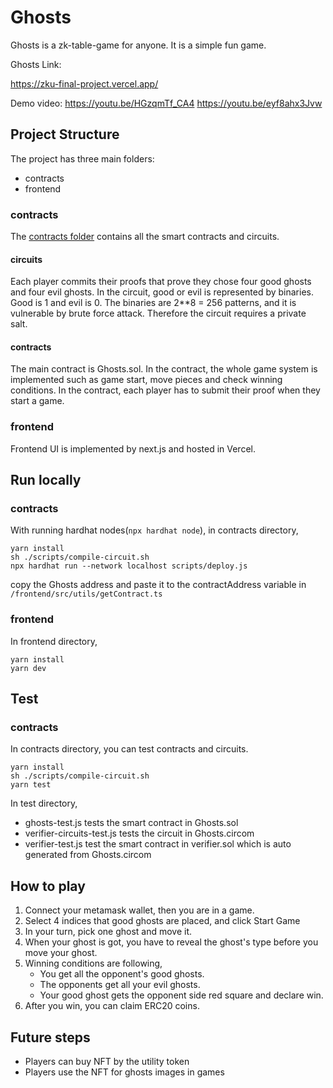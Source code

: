 # Ghosts

Ghosts is a zk-table-game for anyone. It is a simple fun game.

Ghosts Link:

https://zku-final-project.vercel.app/

Demo video:
https://youtu.be/HGzqmTf_CA4
https://youtu.be/eyf8ahx3Jvw

## Project Structure

The project has three main folders:

- contracts
- frontend

### contracts

The [contracts folder](/contracts/) contains all the smart contracts and circuits.

#### circuits

Each player commits their proofs that prove they chose four good ghosts and four evil ghosts.
In the circuit, good or evil is represented by binaries. Good is 1 and evil is 0.
The binaries are 2\*\*8 = 256 patterns, and it is vulnerable by brute force attack. Therefore the circuit requires a private salt.

#### contracts

The main contract is Ghosts.sol. In the contract, the whole game system is implemented such as game start, move pieces and check winning conditions.
In the contract, each player has to submit their proof when they start a game.

### frontend

Frontend UI is implemented by next.js and hosted in Vercel.

## Run locally

### contracts

With running hardhat nodes(`npx hardhat node`), in contracts directory,

```
yarn install
sh ./scripts/compile-circuit.sh
npx hardhat run --network localhost scripts/deploy.js
```

copy the Ghosts address and paste it to the contractAddress variable in `/frontend/src/utils/getContract.ts`

### frontend

In frontend directory,

```
yarn install
yarn dev
```

## Test

### contracts

In contracts directory, you can test contracts and circuits.

```
yarn install
sh ./scripts/compile-circuit.sh
yarn test
```

In test directory,

- ghosts-test.js tests the smart contract in Ghosts.sol
- verifier-circuits-test.js tests the circuit in Ghosts.circom
- verifier-test.js test the smart contract in verifier.sol which is auto generated from Ghosts.circom

## How to play

1. Connect your metamask wallet, then you are in a game.
2. Select 4 indices that good ghosts are placed, and click Start Game
3. In your turn, pick one ghost and move it.
4. When your ghost is got, you have to reveal the ghost's type before you move your ghost.
5. Winning conditions are following,
   - You get all the opponent's good ghosts.
   - The opponents get all your evil ghosts.
   - Your good ghost gets the opponent side red square and declare win.
6. After you win, you can claim ERC20 coins.

## Future steps

- Players can buy NFT by the utility token
- Players use the NFT for ghosts images in games
